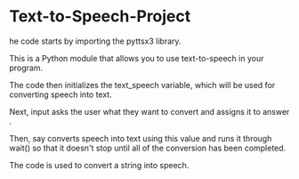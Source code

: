 # Text-to-Speech-Project

he code starts by importing the pyttsx3 library.

 This is a Python module that allows you to use text-to-speech in your program.
 
 The code then initializes the text_speech variable, which will be used for converting speech into text.
 
 Next, input asks the user what they want to convert and assigns it to answer .
 
 Then, say converts speech into text using this value and runs it through wait() so that it doesn't stop until all of the conversion has been completed.
 
 The code is used to convert a string into speech.
